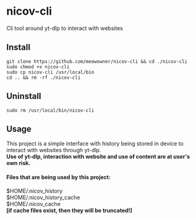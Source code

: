 # nicov-cli
Cli tool around yt-dlp to interact with websites
## Install
```
git clone https://github.com/meowowner/nicov-cli && cd ./nicov-cli
sudo chmod +x nicov-cli
sudo cp nicov-cli /usr/local/bin
cd .. && rm -rf ./nicov-cli
```
## Uninstall
```
sudo rm /usr/local/bin/nicov-cli
```
## Usage
This project is a simple interface with history being stored in device to interact with websites through yt-dlp.
<br>
<b>Use of yt-dlp, interaction with website and use of content are at user's own risk.</b>
<br>
#### Files that are being used by this project:
  $HOME/.nicov_history
<br>
  $HOME/.nicov_history_cache
<br>
  $HOME/.nicov_cache
<br>
<b>  [if cache files exist, then they will be truncated!]</b>
